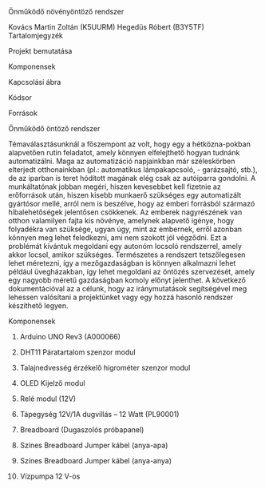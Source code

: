 ﻿


Önműködő növényöntöző rendszer

















Kovács Martin Zoltán (K5UURM)
Hegedüs Róbert (B3Y5TF)
Tartalomjegyzék


Projekt bemutatása	

Komponensek	

Kapcsolási ábra	

Kódsor	

Források	













Önműködő öntöző rendszer

Témaválasztásunknál a főszempont az volt, hogy egy a hétközna-pokban alapvetően rutin feladatot, amely könnyen elfelejthető hogyan tudnánk automatizálni. Maga az automatizáció napjainkban már széleskörben elterjedt otthonainkban (pl.: automatikus lámpakapcsoló, - garázsajtó, stb.), de az iparban is teret hódított magának elég csak az autóiparra gondolni. A munkáltatónak jobban megéri, hiszen kevesebbet kell fizetnie az erőforrások után, hiszen kisebb munkaerő szükséges egy automatizált gyártósor mellé, arról nem is beszélve, hogy az emberi forrásból származó hibalehetőségek jelentősen csökkenek.
Az emberek nagyrészének van otthon valamilyen fajta kis növénye, amelynek alapvető igénye, hogy folyadékra van szüksége, ugyan úgy, mint az embernek, erről azonban könnyen meg lehet feledkezni, ami nem szokott jól végződni. Ezt a problémát kívántuk megoldani egy autonóm locsoló rendszerrel, amely akkor locsol, amikor szükséges. Természetes a rendszert tetszőlegesen lehet méretezni, így a mezőgazdaságban is könnyen alkalmazni lehet például üvegházakban, így lehet megoldani az öntözés szervezését, amely egy nagyobb méretű gazdaságban komoly előnyt jelenthet.
A következő dokumentációval az a célunk, hogy az iránymutatások segítségével meg lehessen valósítani a projektünket vagy egy hozzá hasonló rendszer készíthető legyen.






Komponensek

1. Arduino UNO Rev3 (A000066)




2. DHT11 Páratartalom szenzor modul




3. Talajnedvesség érzékelő higrométer szenzor modul




4. OLED Kijelző modul







5. Relé modul (12V)





6. Tápegység 12V/1A dugvillás – 12 Watt (PL90001)

7. Breadboard (Dugaszolós próbapanel)

8. Színes Breadboard Jumper kábel (anya-apa)

9. Színes Breadboard Jumper kábel (anya-anya)

10. Vízpumpa 12 V-os








